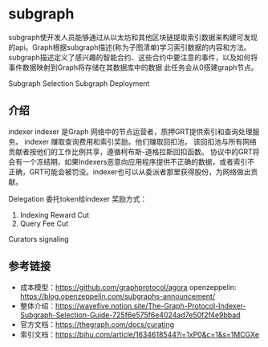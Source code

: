 # subgraph

subgraph使开发人员能够通过从以太坊和其他区块链提取索引数据来构建可发现的api。Graph根据subgraph描述(称为子图清单)学习索引数据的内容和方法。
subgraph描述定义了感兴趣的智能合约、这些合约中要注意的事件，以及如何将事件数据映射到Graph将存储在其数据库中的数据
 此任务会从0搭建graph节点。

Subgraph Selection
Subgraph Deployment

## 介绍
indexer
  indexer 是Graph 网络中的节点运营者，质押GRT提供索引和查询处理服务。 indexer 赚取查询费用和索引奖励。他们赚取回扣池，
  该回扣池与所有网络贡献者按他们的工作比例共享，遵循柯布斯-道格拉斯回扣函数。
  协议中的GRT将会有一个冻结期，如果Indexers恶意向应用程序提供不正确的数据，或者索引不正确，GRT可能会被罚没。indexer也可以从委派者那里获得股份，为网络做出贡献。

Delegation
   委托token给indexer
   奖励方式：
   1. Indexing Reward Cut
   2. Query Fee Cut

Curators
   signaling



## 参考链接
- 成本模型：https://github.com/graphprotocol/agora
openzeppelin: https://blog.openzeppelin.com/subgraphs-announcement/
- 整体介绍：https://wavefive.notion.site/The-Graph-Protocol-Indexer-Subgraph-Selection-Guide-725f6e575f6e4024ad7e50f2f4e9bbad
- 官方文档：https://thegraph.com/docs/curating
- 索引文档：https://bihu.com/article/1634618544?i=1xP0&c=1&s=1MCGXe 